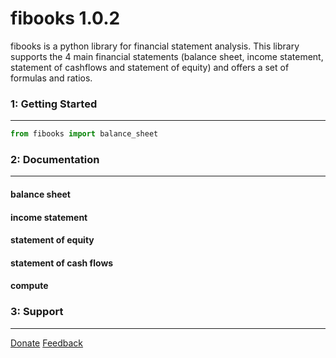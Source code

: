# fibooks 1.0.2
fibooks is a python library for financial statement analysis. This library supports the 4 main financial statements (balance sheet, income statement, statement of cashflows and statement of equity) and offers a set of formulas and ratios. 
### 1: Getting Started
---
``` python
from fibooks import balance_sheet
```

### 2: Documentation
---
#### balance sheet
#### income statement
#### statement of equity
#### statement of cash flows
#### compute

### 3: Support
---
[Donate](https://paypal.me/timokats)
[Feedback](mailto:tpakats@gmail.com)
